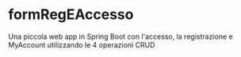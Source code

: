 # formRegEAccesso
Una piccola web app in Spring Boot con l'accesso, la registrazione e MyAccount utilizzando le 4 operazioni CRUD
